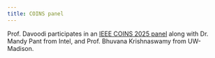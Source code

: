 ```yaml
---
title: COINS panel
---
```

 
Prof. Davoodi participates in an [IEEE COINS 2025 panel](https://www.linkedin.com/feed/update/urn:li:activity:7358951420114452480/) along with Dr. Mandy Pant from Intel, and Prof. Bhuvana Krishnaswamy from UW-Madison. 
